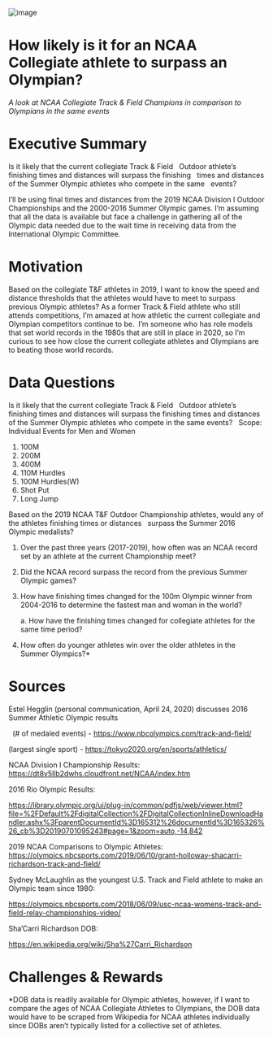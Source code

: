 ![image](https://user-images.githubusercontent.com/59903096/83331859-00119800-a25e-11ea-97d9-c5ec58a58c45.png)


# How likely is it for an NCAA Collegiate athlete to surpass an Olympian?
*A look at NCAA Collegiate Track & Field Champions in comparison to Olympians in the same events* 

# Executive Summary
Is it likely that the current collegiate Track & Field   Outdoor athlete’s finishing times and distances will surpass the finishing   times and distances of the Summer Olympic athletes who compete in the same   events? 
 

I’ll be using final times and distances from the 2019 NCAA Division I Outdoor Championships and the 2000-2016 Summer Olympic games. I’m assuming that all the data is available but face a challenge in gathering all of the Olympic data needed due to the wait time in receiving data from the International Olympic Committee.
# Motivation

Based on the collegiate T&F athletes in 2019, I want to know the speed and distance thresholds that the athletes would have to meet to surpass previous Olympic athletes? As a former Track & Field athlete who still attends competitions, I’m amazed at how athletic the current collegiate and Olympian competitors continue to be.  I’m someone who has role models that set world records in the 1980s that are still in place in 2020, so I’m curious to see how close the current collegiate athletes and Olympians are to beating those world records.
# Data Questions

Is it likely that the current collegiate Track & Field   Outdoor athlete’s finishing times and distances will surpass the finishing times and distances of the Summer Olympic athletes who compete in the same events? 
 
Scope: Individual Events for Men and Women
1. 100M
2. 200M
3. 400M
4. 110M Hurdles
5. 100M Hurdles(W)
6. Shot Put
7. Long Jump
   
Based on the 2019 NCAA T&F Outdoor Championship athletes, would any of the athletes finishing times or distances   surpass the Summer 2016 Olympic medalists?
1. Over the past three years (2017-2019), how often was an NCAA record set by an athlete at the current Championship meet?
2. Did the NCAA record surpass the record from the previous Summer Olympic games?
3. How have finishing times changed for the 100m Olympic winner from 2004-2016 to determine the fastest man and woman in the world?
	
    a. How have the finishing times changed for collegiate athletes for the same time period?
    
4. How often do younger athletes win over the older athletes in the Summer Olympics?*

# Sources
Estel Hegglin (personal communication, April 24, 2020) discusses 2016 Summer Athletic Olympic results

 
(# of medaled events) - https://www.nbcolympics.com/track-and-field/
 

(largest single sport) - https://tokyo2020.org/en/sports/athletics/
 

NCAA Division I Championship Results: https://dt8v5llb2dwhs.cloudfront.net/NCAA/index.htm

2016 Rio Olympic Results:

https://library.olympic.org/ui/plug-in/common/pdfjs/web/viewer.html?file=%2FDefault%2FdigitalCollection%2FDigitalCollectionInlineDownloadHandler.ashx%3FparentDocumentId%3D165312%26documentId%3D165326%26_cb%3D20190701095243#page=1&zoom=auto,-14,842

2019 NCAA Comparisons to Olympic Athletes: 
https://olympics.nbcsports.com/2019/06/10/grant-holloway-shacarri-richardson-track-and-field/

Sydney McLaughlin as the youngest U.S. Track and Field athlete to make an Olympic team since 1980:

https://olympics.nbcsports.com/2018/06/09/usc-ncaa-womens-track-and-field-relay-championships-video/

Sha’Carri Richardson DOB:

https://en.wikipedia.org/wiki/Sha%27Carri_Richardson


# Challenges & Rewards

*DOB data is readily available for Olympic athletes, however, if I want to compare the ages of NCAA Collegiate Athletes to Olympians, the DOB data would have to be scraped from Wikipedia for NCAA athletes individually since DOBs aren’t typically listed for a collective set of athletes.
